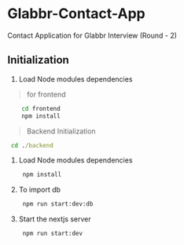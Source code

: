 # Glabbr-Contact-App

Contact Application for Glabbr Interview (Round - 2)

<!-- Initialization -->

## Initialization

1. Load Node modules dependencies

> for frontend

```cmd
    cd frontend
    npm install
```

> Backend Initialization

```cmd
 cd ./backend
```

1. Load Node modules dependencies

   ```cmd
    npm install
   ```

2. To import db

   ```cmd
    npm run start:dev:db
   ```

3. Start the nextjs server
   ```cmd
    npm run start:dev
   ```
    <!-- 
    Initial command (out of the box)
    "start:dev": "nest start --watch", 
    -->
